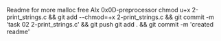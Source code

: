 Readme for more malloc free Alx 0x0D-preprocessor
chmod u+x 2-print_strings.c && git add --chmod=+x 2-print_strings.c && git commit -m 'task 02 2-print_strings.c' && git push
git add . && git commit -m 'created readme'